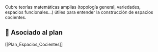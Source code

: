 Cubre teorías matemáticas amplias (topología general, variedades, espacios funcionales…) útiles para entender la construcción de espacios cocientes.

## 🔗 Asociado al plan
[[Plan_Espacios_Cocientes]]
